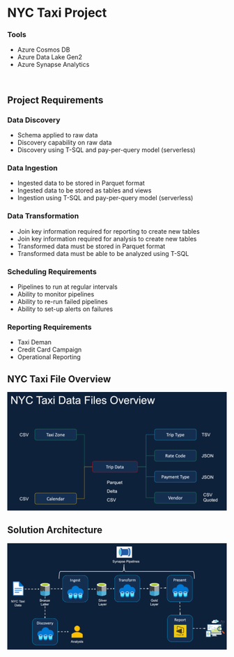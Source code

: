 # NYC Taxi Project

### Tools
- Azure Cosmos DB
- Azure Data Lake Gen2
- Azure Synapse Analytics

<br>

## Project Requirements

### Data Discovery
- Schema applied to raw data
- Discovery capability on raw data
- Discovery using T-SQL and pay-per-query model (serverless)

### Data Ingestion
- Ingested data to be stored in Parquet format
- Ingested data to be stored as tables and views
- Ingestion using T-SQL and pay-per-query model (serverless)

### Data Transformation
- Join key information required for reporting to create new tables
- Join key information required for analysis to create new tables
- Transformed data must be stored in Parquet format
- Transformed data must be able to be analyzed using T-SQL

### Scheduling Requirements
- Pipelines to run at regular intervals
- Ability to monitor pipelines
- Ability to re-run failed pipelines
- Ability to set-up alerts on failures

### Reporting Requirements
- Taxi Deman
- Credit Card Campaign
- Operational Reporting

## NYC Taxi File Overview
![](https://github.com/nareyes/education/blob/main/azure_synapse_course/imgs/nyc_taxi_file_overview.png)

## Solution Architecture
![](https://github.com/nareyes/education/blob/main/azure_synapse_course/imgs/solution_architecture.png)
